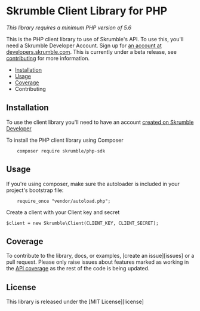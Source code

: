 Skrumble Client Library for PHP
=================================

*This library requires a minimum PHP version of 5.6* 

This is the PHP client library to use of Skrumble's API. To use this, you'll need a Skrumble Developer Account. Sign up for [an account at developers.skrumble.com](https://developer.skrumble.com). This is currently under a beta release, see [contributing](contributing.md) for more information.

* [Installation](#installation)
* [Usage](#usage)
* [Coverage](#coverage)
* Contributing

Installation
------------

To use the client library you'll need to have an account [created on Skrumble Developer](https://developers.skrumble.com)

To install the PHP client library using Composer

```
    composer require skrumble/php-sdk
```

Usage
-----

If you're using composer, make sure the autoloader is included in your project's bootstrap file: 

```
    require_once "vendor/autoload.php";
```

Create a client with your Client key and secret

```
$client = new Skrumble\Client(CLIENT_KEY, CLIENT_SECRET);
``` 

Coverage
--------

To contribute to the library, docs, or examples, [create an issue][issues] or a pull request. Please only raise issues
about features marked as working in the [API coverage](#coverage) as the rest of the code is being updated.


License
-------

This library is released under the [MIT License][license]